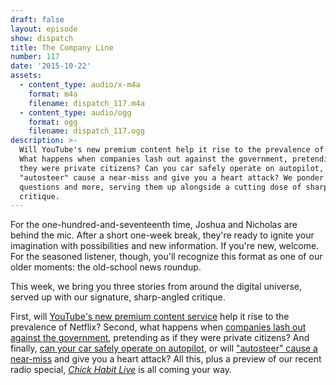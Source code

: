 ```yaml
---
draft: false
layout: episode
show: dispatch
title: The Company Line
number: 117
date: '2015-10-22'
assets:
  - content_type: audio/x-m4a
    format: m4a
    filename: dispatch_117.m4a
  - content_type: audio/ogg
    format: ogg
    filename: dispatch_117.ogg
description: >-
  Will YouTube's new premium content help it rise to the prevalence of Netflix?
  What happens when companies lash out against the government, pretending as if
  they were private citizens? Can you car safely operate on autopilot, or will
  "autosteer" cause a near-miss and give you a heart attack? We ponder these
  questions and more, serving them up alongside a cutting dose of sharp-angled
  critique.
---
```

For the one-hundred-and-seventeenth time, Joshua and Nicholas are behind the mic. After a short one-week break, they're ready to ignite your imagination with possibilities and new information. If you're new, welcome. For the seasoned listener, though, you'll recognize this format as one of our older moments: the old-school news roundup.

This week, we bring you three stories from around the digital universe, served up with our signature, sharp-angled critique.

First, will [YouTube's new premium content service](http://www.bbc.com/news/technology-34596219) help it rise to the prevalence of Netflix? Second, what happens when [companies lash out against the government](http://www.theverge.com/2015/10/22/9591596/airbnb-san-francisco-ad-campaign-proposition-f), pretending as if they were private citizens? And finally, [can your car safely operate on autopilot](http://www.nhtsa.gov/staticfiles/rulemaking/pdf/Automated_Vehicles_Policy.pdf), or will ["autosteer" cause a near-miss](http://arstechnica.com/cars/2015/10/some-tesla-owners-are-too-trusting-of-autopilot) and give you a heart attack? All this, plus a preview of our recent radio special, *[Chick Habit Live](http://machine.fm/chickhabit/14)* is all coming your way.